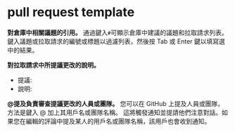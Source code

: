 # pull request template
**對倉庫中相關議題的引用。**
通過鍵入`#`可顯示倉庫中建議的議題和拉取請求列表。鍵入議題或拉取請求的編號或標題以過濾列表，然後按 Tab 或 Enter 鍵以填寫選中的結果。

**對拉取請求中所提議更改的說明。**
- 提議:
- 說明:

**@提及負責審查提議更改的人員或團隊。**
您可以在 GitHub 上提及人員或團隊，方法是鍵入 @ 加上其用戶名或團隊名稱。
這將觸發通知並提請他們注意對話。如果您在編輯的評論中提及某人的用戶名或團隊名稱，該用戶也會收到通知。
